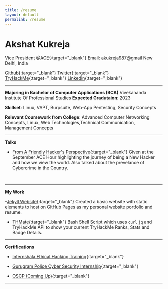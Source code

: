 ```yaml
---
title: /resume
layout: default
permalink: /resume
---
```


# Akshat Kukreja
Vice President [@ACE](https://vipsace.org/){:target="\_blank"}
Email: <akukreja987@gmail>
New Delhi, India


[Github](https://www.github.com/br0wnboi){:target="\_blank"} [Twitter](https://www.twitter.com/br0wnboi){:target="\_blank"} [TryHackMe](https://tryhackme.com/p/br0wnboi){:target="\_blank"} [Linkedin](https://www.linkedin.com/in/akshat987/){:target="\_blank"}

*****

**Majoring in Bachelor of Computer Applications (BCA)**
Vivekananda Institute Of Professional Studies
**Expected Gradutaion**: 2023

**Skillset**: Linux, VAPT, Burpsuite, Web-App Pentesting, Security Concepts

**Relevant Coursework from College**: Advanced Computer Networking Concepts, Linux, Web Technologies,Technical Communication, Management Concepts
<br>
******
**Talks**
- [From A Friendly Hacker's Perspective](){:target="\_blank"}
Given at the September ACE Hour highlighting the journey of being a New Hacker and how we view the world. Also talked about the prevelance of Cybercrime in the Country.
<br>

******

**My Work**

-[Jekyll Website](https://github.com/br0wnboi/test-website){:target="\_blank"}
Created a basic website with static elements to host on GitHub Pages as my personal website portfolio and resume.
<br>

- [THMate](https://github.com/br0wnboi/thmate){:target="\_blank"}
Bash Shell Script which uses ```curl```  ```jq``` and TryHackMe API to show your current TryHackMe Ranks, Stats and Badge Details.

*******

**Certifications**

* [Internshala Ethical Hacking Training](https://trainings.internshala.com/s/v/210597/7866aeef){:target="\_blank"}

* [Gurugram Police Cyber Security Internship](./img/GPCSSI-Akshat.jpg){:target="\_blank"}

* [OSCP (Coming Up)](){:target="\_blank"}


*****